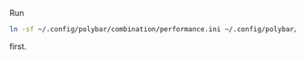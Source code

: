 Run 
```bash
ln -sf ~/.config/polybar/combination/performance.ini ~/.config/polybar/combination/underusing.ini
```
first.
